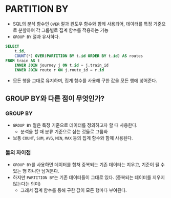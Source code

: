 # PARTITION BY

- SQL의 분석 함수인 `OVER` 절과 윈도우 함수와 함께 사용되어, 데이터를 특정 기준으로 분할하여 각 그룹별로 집계 함수를 적용하는 기능
- `GROUP BY` 절과 유사하다.

```sql
SELECT
    t.id,
    COUNT(*) OVER(PARTITION BY t.id ORDER BY t.id) AS routes
FROM train AS t
    INNER JOIN journey j ON t.id = j.train_id
    INNER JOIN route r ON j.route_id = r.id 
```

- 모든 행을 그대로 유지하며, 집계 함수를 사용해 구한 값을 모든 행에 넣어준다.

## GROUP BY와 다른 점이 무엇인가?

### GROUP BY

- `GROUP BY` 절은 특정 기준으로 데이터를 정의하고자 할 때 사용한다.
  - 분석을 할 때 분류 기준으로 삼는 것들로 그룹화
- 보통 `COUNT`, `SUM`, `AVG`, `MIN`, `MAX` 등의 집계 함수와 함께 사용된다.

### 둘의 차이점

- `GROUP BY`를 사용하면 데이터를 합쳐 중복되는 기존 데이터는 지우고, 기준이 될 수 있는 행 하나만 남겨둔다.
- 하지만 `PARTITION BY`는 기존 데이터들이 그대로 있다. (중복되는 데이터를 지우지 않는다는 의미) 
  - 그래서 집계 함수를 통해 구한 값이 모든 행마다 부여된다.



